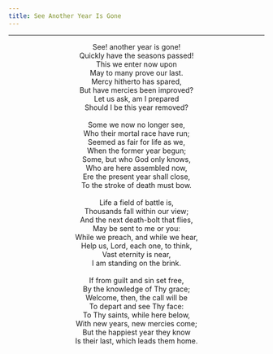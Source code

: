 ```yaml
---
title: See Another Year Is Gone
---
```


---
<center>
See! another year is gone!<br/>
Quickly have the seasons passed!<br/>
This we enter now upon<br/>
May to many prove our last.<br/>
Mercy hitherto has spared,<br/>
But have mercies been improved?<br/>
Let us ask, am I prepared<br/>
Should I be this year removed?<br/>
<br/>
Some we now no longer see,<br/>
Who their mortal race have run;<br/>
Seemed as fair for life as we,<br/>
When the former year begun;<br/>
Some, but who God only knows,<br/>
Who are here assembled now,<br/>
Ere the present year shall close,<br/>
To the stroke of death must bow.<br/>
<br/>
Life a field of battle is,<br/>
Thousands fall within our view;<br/>
And the next death-bolt that flies,<br/>
May be sent to me or you:<br/>
While we preach, and while we hear,<br/>
Help us, Lord, each one, to think,<br/>
Vast eternity is near,<br/>
I am standing on the brink.<br/>
<br/>
If from guilt and sin set free,<br/>
By the knowledge of Thy grace;<br/>
Welcome, then, the call will be<br/>
To depart and see Thy face:<br/>
To Thy saints, while here below,<br/>
With new years, new mercies come;<br/>
But the happiest year they know<br/>
Is their last, which leads them home.
</center>